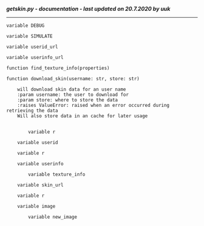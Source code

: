 ***getskin.py - documentation - last updated on 20.7.2020 by uuk***
___

    variable DEBUG

    variable SIMULATE

    variable userid_url

    variable userinfo_url

    function find_texture_info(properties)

    function download_skin(username: str, store: str)
        
        will download skin data for an user name
        :param username: the user to download for
        :param store: where to store the data
        :raises ValueError: raised when an error occurred during retrieving the data
        Will also store data in an cache for later usage


            variable r

        variable userid

        variable r

        variable userinfo

            variable texture_info

        variable skin_url

        variable r

        variable image

            variable new_image
